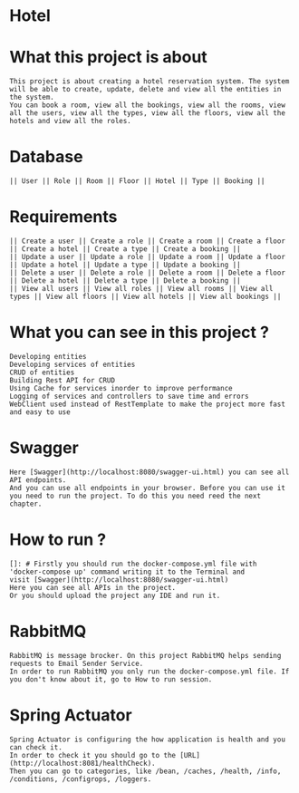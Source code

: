 # Hotel 

# What this project is about
    This project is about creating a hotel reservation system. The system will be able to create, update, delete and view all the entities in the system.
    You can book a room, view all the bookings, view all the rooms, view all the users, view all the types, view all the floors, view all the hotels and view all the roles.

# Database
    || User || Role || Room || Floor || Hotel || Type || Booking ||

# Requirements
    || Create a user || Create a role || Create a room || Create a floor || Create a hotel || Create a type || Create a booking ||
    || Update a user || Update a role || Update a room || Update a floor || Update a hotel || Update a type || Update a booking ||
    || Delete a user || Delete a role || Delete a room || Delete a floor || Delete a hotel || Delete a type || Delete a booking ||
    || View all users || View all roles || View all rooms || View all types || View all floors || View all hotels || View all bookings ||

# What you can see in this project ?
    Developing entities  
    Developing services of entities  
    CRUD of entities   
    Building Rest API for CRUD 
    Using Cache for services inorder to improve performance
    Logging of services and controllers to save time and errors
    WebClient used instead of RestTemplate to make the project more fast and easy to use

# Swagger
    Here [Swagger](http://localhost:8080/swagger-ui.html) you can see all API endpoints.
    And you can use all endpoints in your browser. Before you can use it you need to run the project. To do this you need reed the next chapter.
    
    

# How to run ?
    []: # Firstly you should run the docker-compose.yml file with 
    'docker-compose up' command writing it to the Terminal and
    visit [Swagger](http://localhost:8080/swagger-ui.html)
    Here you can see all APIs in the project.
    Or you should upload the project any IDE and run it.

# RabbitMQ
    RabbitMQ is message brocker. On this project RabbitMQ helps sending requests to Email Sender Service.
    In order to run RabbitMQ you only run the docker-compose.yml file. If you don't know about it, go to How to run session.

# Spring Actuator
    Spring Actuator is configuring the how application is health and you can check it.
    In order to check it you should go to the [URL](http://localhost:8081/healthCheck).
    Then you can go to categories, like /bean, /caches, /health, /info, /conditions, /configrops, /loggers. 